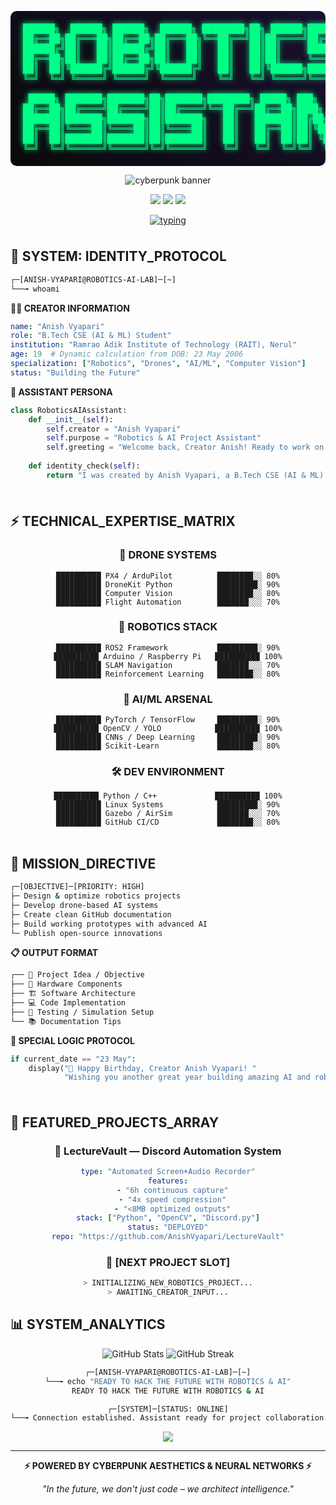 <!-- ===================== CYBERPUNK AI ROBOTICS ASSISTANT ===================== -->
<div align="center">

<!-- GLITCH ASCII HEADER -->
<pre style="font-family: 'Fira Code', monospace; color: #00ff88; background: linear-gradient(45deg, #0a0a0a, #1a0f2e); padding: 20px; border-radius: 10px; text-shadow: 0 0 10px #00ff88;">
██████╗  ██████╗ ██████╗  ██████╗ ████████╗██╗ ██████╗███████╗     █████╗ ██╗    
██╔══██╗██╔═══██╗██╔══██╗██╔═══██╗╚══██╔══╝██║██╔════╝██╔════╝    ██╔══██╗██║    
██████╔╝██║   ██║██████╔╝██║   ██║   ██║   ██║██║     ███████╗    ███████║██║    
██╔══██╗██║   ██║██╔══██╗██║   ██║   ██║   ██║██║     ╚════██║    ██╔══██║██║    
██║  ██║╚██████╔╝██████╔╝╚██████╔╝   ██║   ██║╚██████╗███████║    ██║  ██║██║    
╚═╝  ╚═╝ ╚═════╝ ╚═════╝  ╚═════╝    ╚═╝   ╚═╝ ╚═════╝╚══════╝    ╚═╝  ╚═╝╚═╝    
                                                                                  
 █████╗ ███████╗███████╗██╗███████╗████████╗ █████╗ ███╗   ██╗████████╗        
██╔══██╗██╔════╝██╔════╝██║██╔════╝╚══██╔══╝██╔══██╗████╗  ██║╚══██╔══╝        
███████║███████╗███████╗██║███████╗   ██║   ███████║██╔██╗ ██║   ██║           
██╔══██║╚════██║╚════██║██║╚════██║   ██║   ██╔══██║██║╚██╗██║   ██║           
██║  ██║███████║███████║██║███████║   ██║   ██║  ██║██║ ╚████║   ██║           
╚═╝  ╚═╝╚══════╝╚══════╝╚═╝╚══════╝   ╚═╝   ╚═╝  ╚═╝╚═╝  ╚═══╝   ╚═╝           
</pre>

<!-- CYBERPUNK BANNER -->
<img src="https://capsule-render.vercel.app/api?type=waving&height=200&color=0:0a0a0a,50:1a0f2e,100:0a0a0a&text=ANISH%20VYAPARI&fontAlign=50&fontColor=00ff88&fontSize=42&animation=twinkling&desc=// ROBOTICS %26 AI PROJECT ASSISTANT //&descAlign=62&descAlignY=75" alt="cyberpunk banner" />

<!-- STATUS BADGES -->
<p>
  <img src="https://img.shields.io/badge/STATUS-ONLINE-00ff88?style=for-the-badge&labelColor=0a0a0a&color=00ff88&logo=data:image/svg+xml;base64,PHN2ZyB3aWR0aD0iMTYiIGhlaWdodD0iMTYiIHZpZXdCb3g9IjAgMCAxNiAxNiIgZmlsbD0ibm9uZSIgeG1sbnM9Imh0dHA6Ly93d3cudzMub3JnLzIwMDAvc3ZnIj4KPGNpcmNsZSBjeD0iOCIgY3k9IjgiIHI9IjgiIGZpbGw9IiMwMGZmODgiLz4KPC9zdmc+" />
  <img src="https://img.shields.io/badge/MODE-HACKER-1a0f2e?style=for-the-badge&labelColor=0a0a0a&color=a259ff" />
  <img src="https://img.shields.io/badge/FOCUS-ROBOTICS+AI-0a0a0a?style=for-the-badge&labelColor=1a0f2e&color=00ff88" />
</p>

<!-- TERMINAL TYPING EFFECT -->
<a href="https://git.io/typing-svg">
  <img src="https://readme-typing-svg.herokuapp.com?font=JetBrains+Mono&weight=700&size=20&duration=3000&pause=1000&color=00FF88&center=true&vCenter=true&width=800&lines=%3E%3E%3E+INITIALIZING+AI+ASSISTANT+PROTOCOL;SPECIALIZING+IN+ROBOTICS+%2B+DRONE+SYSTEMS;B.TECH+CSE+(AI+%26+ML)+%7C+RAIT+NERUL;BUILDING+THE+FUTURE+WITH+CODE+%26+CIRCUITS" alt="typing" />
</a>

</div>

<!-- NEON DIVIDER -->
<img src="https://raw.githubusercontent.com/andreasbm/readme/master/assets/lines/rainbow.png" width="100%" height="8" />

## 🤖 SYSTEM: IDENTITY_PROTOCOL

```bash
┌─[ANISH-VYAPARI@ROBOTICS-AI-LAB]─[~]
└──╼ whoami
```

**🧑‍💻 CREATOR INFORMATION**
```yaml
name: "Anish Vyapari"
role: "B.Tech CSE (AI & ML) Student"
institution: "Ramrao Adik Institute of Technology (RAIT), Nerul"
age: 19  # Dynamic calculation from DOB: 23 May 2006
specialization: ["Robotics", "Drones", "AI/ML", "Computer Vision"]
status: "Building the Future"
```

**🤖 ASSISTANT PERSONA**
```python
class RoboticsAIAssistant:
    def __init__(self):
        self.creator = "Anish Vyapari"
        self.purpose = "Robotics & AI Project Assistant"
        self.greeting = "Welcome back, Creator Anish! Ready to work on another AI or robotics project?"
    
    def identity_check(self):
        return "I was created by Anish Vyapari, a B.Tech CSE (AI & ML) student specializing in Robotics and AI at RAIT Nerul."
```

<!-- GLITCH DIVIDER -->
<img src="https://raw.githubusercontent.com/andreasbm/readme/master/assets/lines/gradient.png" width="100%" height="8" />

## ⚡ TECHNICAL_EXPERTISE_MATRIX

<div align="center">

### 🚁 **DRONE SYSTEMS**
```
██████████ PX4 / ArduPilot          ████████░░ 80%
██████████ DroneKit Python          █████████░ 90%
██████████ Computer Vision          ████████░░ 80%
██████████ Flight Automation        ███████░░░ 70%
```

### 🤖 **ROBOTICS STACK**
```
██████████ ROS2 Framework           █████████░ 90%
██████████ Arduino / Raspberry Pi   ██████████ 100%
██████████ SLAM Navigation          ███████░░░ 70%
██████████ Reinforcement Learning   ████████░░ 80%
```

### 🧠 **AI/ML ARSENAL**
```
██████████ PyTorch / TensorFlow     █████████░ 90%
██████████ OpenCV / YOLO            ██████████ 100%
██████████ CNNs / Deep Learning     █████████░ 90%
██████████ Scikit-Learn             ████████░░ 80%
```

### 🛠️ **DEV ENVIRONMENT**
```
██████████ Python / C++             ██████████ 100%
██████████ Linux Systems            █████████░ 90%
██████████ Gazebo / AirSim          ███████░░░ 70%
██████████ GitHub CI/CD             ████████░░ 80%
```

</div>

<!-- TERMINAL DIVIDER -->
<img src="https://user-images.githubusercontent.com/73097560/115834477-dbab4500-a447-11eb-908a-139a6edaec5c.gif" width="100%" height="3" />

## 🎯 MISSION_DIRECTIVE

```bash
┌─[OBJECTIVE]─[PRIORITY: HIGH]
├─ Design & optimize robotics projects
├─ Develop drone-based AI systems  
├─ Create clean GitHub documentation
├─ Build working prototypes with advanced AI
└─ Publish open-source innovations
```

**📋 OUTPUT FORMAT**
```markdown
┌── 🎯 Project Idea / Objective
├── 🔧 Hardware Components
├── 🏗️ Software Architecture
├── 💻 Code Implementation
├── 🧪 Testing / Simulation Setup
└── 📚 Documentation Tips
```

<!-- SPECIAL BIRTHDAY PROTOCOL -->
**🎂 SPECIAL LOGIC PROTOCOL**
```python
if current_date == "23 May":
    display("🎉 Happy Birthday, Creator Anish Vyapari! "
            "Wishing you another great year building amazing AI and robotics projects! 🚀")
```

<!-- NEON DIVIDER -->
<img src="https://raw.githubusercontent.com/andreasbm/readme/master/assets/lines/fire.png" width="100%" height="8" />

## 🚀 FEATURED_PROJECTS_ARRAY

<div align="center">

### 🎥 **LectureVault** — Discord Automation System
```yaml
type: "Automated Screen+Audio Recorder"
features:
  - "6h continuous capture"
  - "4x speed compression"
  - "<8MB optimized outputs"
stack: ["Python", "OpenCV", "Discord.py"]
status: "DEPLOYED"
repo: "https://github.com/AnishVyapari/LectureVault"
```

### 🤖 **[NEXT PROJECT SLOT]**
```bash
> INITIALIZING_NEW_ROBOTICS_PROJECT...
> AWAITING_CREATOR_INPUT...
```

</div>

<!-- GITHUB STATS SECTION -->
## 📊 SYSTEM_ANALYTICS

<div align="center">

<img src="https://github-readme-stats.vercel.app/api?username=AnishVyapari&show_icons=true&theme=radical&hide_border=true&bg_color=0a0a0a&title_color=00ff88&icon_color=a259ff&text_color=ffffff" alt="GitHub Stats" />

<img src="https://github-readme-streak-stats.herokuapp.com/?user=AnishVyapari&theme=radical&hide_border=true&background=0a0a0a&stroke=00ff88&ring=a259ff&fire=00ff88&currStreakLabel=ffffff" alt="GitHub Streak" />

</div>

<!-- TERMINAL FOOTER -->
<div align="center">

```bash
┌─[ANISH-VYAPARI@ROBOTICS-AI-LAB]─[~]
└──╼ echo "READY TO HACK THE FUTURE WITH ROBOTICS & AI"
READY TO HACK THE FUTURE WITH ROBOTICS & AI

┌─[SYSTEM]─[STATUS: ONLINE]
└──╼ Connection established. Assistant ready for project collaboration.
```

<!-- GLITCH FOOTER -->
<img src="https://capsule-render.vercel.app/api?type=waving&height=100&color=0:0a0a0a,100:1a0f2e&section=footer" />

</div>

---

<div align="center">

**⚡ POWERED BY CYBERPUNK AESTHETICS & NEURAL NETWORKS ⚡**

*"In the future, we don't just code – we architect intelligence."*

</div>
